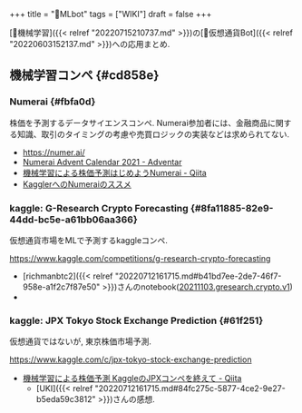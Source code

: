 +++
title = "📝MLbot"
tags = ["WIKI"]
draft = false
+++

[📝機械学習]({{< relref "20220715210737.md" >}})の[📝仮想通貨Bot]({{< relref "20220603152137.md" >}})への応用まとめ.


## 機械学習コンペ {#cd858e}


### Numerai {#fbfa0d}

株価を予測するデータサイエンスコンペ. Numerai参加者には、金融商品に関する知識、取引のタイミングの考慮や売買ロジックの実装などは求められてない.

-   <https://numer.ai/>
-   [Numerai Advent Calendar 2021 - Adventar](https://adventar.org/calendars/6226)
-   [機械学習による株価予測はじめようNumerai - Qiita](https://qiita.com/blog_UKI/items/fb401725288e58c92bd6)
-   [KagglerへのNumeraiのススメ](https://zenn.dev/katsu1110/articles/bb2b5cba9b04c9e30bfe)


### kaggle: G-Research Crypto Forecasting {#8fa11885-82e9-44dd-bc5e-a61bb06aa366}

仮想通貨市場をMLで予測するkaggleコンペ.

<https://www.kaggle.com/competitions/g-research-crypto-forecasting>

-   [richmanbtc2]({{< relref "20220712161715.md#b41bd7ee-2de7-46f7-958e-a1f2c7f87e50" >}})さんのnotebook([20211103.gresearch.crypto.v1](https://www.kaggle.com/code/richmanbtc/20211103-gresearch-crypto-v1/notebook))
-


### kaggle: JPX Tokyo Stock Exchange Prediction {#61f251}

仮想通貨ではないが, 東京株価市場予測.

<https://www.kaggle.com/c/jpx-tokyo-stock-exchange-prediction>

-   [機械学習による株価予測 KaggleのJPXコンペを終えて - Qiita](https://qiita.com/blog_UKI/items/efba4ac7b1543a9bef85)
    -   [UKI]({{< relref "20220712161715.md#84fc275c-5877-4ce2-9e27-b5eda59c3812" >}})さんの感想.
